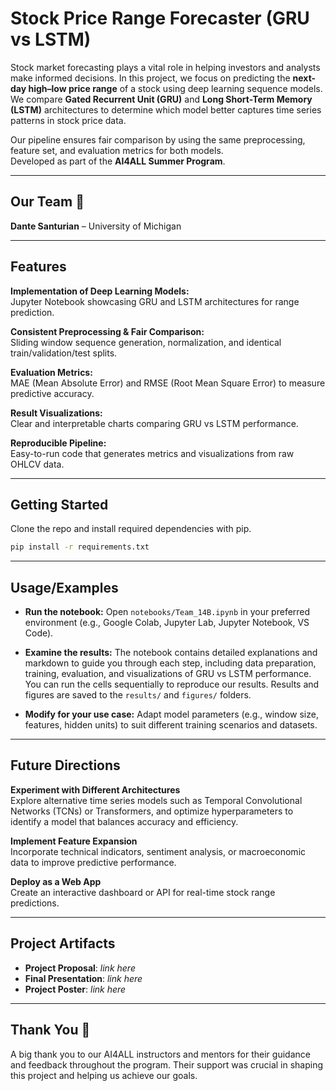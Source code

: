 # Stock Price Range Forecaster (GRU vs LSTM)

Stock market forecasting plays a vital role in helping investors and analysts make informed decisions. In this project, we focus on predicting the **next-day high–low price range** of a stock using deep learning sequence models. We compare **Gated Recurrent Unit (GRU)** and **Long Short-Term Memory (LSTM)** architectures to determine which model better captures time series patterns in stock price data.

Our pipeline ensures fair comparison by using the same preprocessing, feature set, and evaluation metrics for both models.  
Developed as part of the **AI4ALL Summer Program**.

---

## Our Team 🚀
**Dante Santurian** – University of Michigan  
<!-- Add any teammates here if applicable -->

---

## Features

**Implementation of Deep Learning Models:**  
Jupyter Notebook showcasing GRU and LSTM architectures for range prediction.

**Consistent Preprocessing & Fair Comparison:**  
Sliding window sequence generation, normalization, and identical train/validation/test splits.

**Evaluation Metrics:**  
MAE (Mean Absolute Error) and RMSE (Root Mean Square Error) to measure predictive accuracy.

**Result Visualizations:**  
Clear and interpretable charts comparing GRU vs LSTM performance.

**Reproducible Pipeline:**  
Easy-to-run code that generates metrics and visualizations from raw OHLCV data.

---

## Getting Started
Clone the repo and install required dependencies with pip.

```bash
pip install -r requirements.txt
```

---

## Usage/Examples

- **Run the notebook:** Open `notebooks/Team_14B.ipynb` in your preferred environment (e.g., Google Colab, Jupyter Lab, Jupyter Notebook, VS Code).

- **Examine the results:** The notebook contains detailed explanations and markdown to guide you through each step, including data preparation, training, evaluation, and visualizations of GRU vs LSTM performance. You can run the cells sequentially to reproduce our results. Results and figures are saved to the `results/` and `figures/` folders.

- **Modify for your use case:** Adapt model parameters (e.g., window size, features, hidden units) to suit different training scenarios and datasets.

---

## Future Directions

**Experiment with Different Architectures**  
Explore alternative time series models such as Temporal Convolutional Networks (TCNs) or Transformers, and optimize hyperparameters to identify a model that balances accuracy and efficiency.

**Implement Feature Expansion**  
Incorporate technical indicators, sentiment analysis, or macroeconomic data to improve predictive performance.

**Deploy as a Web App**  
Create an interactive dashboard or API for real-time stock range predictions.

---

## Project Artifacts
- **Project Proposal**: *link here*  
- **Final Presentation**: *link here*  
- **Project Poster**: *link here*

---

## Thank You 🙏
A big thank you to our AI4ALL instructors and mentors for their guidance and feedback throughout the program. Their support was crucial in shaping this project and helping us achieve our goals.
